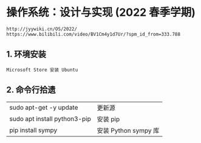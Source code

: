 # 操作系统：设计与实现 (2022 春季学期)
```
http://jyywiki.cn/OS/2022/
https://www.bilibili.com/video/BV1Cm4y1d7Ur/?spm_id_from=333.788
```
## 1.  环境安装
```
Microsoft Store 安装 Ubuntu
```
## 2. 命令行拾遗
|||
|:-|:-|
|sudo apt-get -y update| 更新源|
|sudo apt install python3-pip|安装 pip|
|pip install sympy|安装 Python sympy 库|